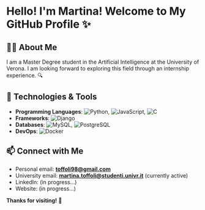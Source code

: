 # Hello! I'm Martina! Welcome to My GitHub Profile :sparkles:

## :woman_technologist: About Me

I am a Master Degree student in the Artificial Intelligence at the University of Verona. 
I am looking forward to exploring this field through an internship experience. :mag:

## 🔧 Technologies & Tools

- **Programming Languages**: ![Python](https://img.shields.io/badge/-Python-3776AB?style=flat&logo=python&logoColor=white), ![JavaScript](https://img.shields.io/badge/-JavaScript-F7DF1E?style=flat&logo=javascript&logoColor=black), ![C](https://img.shields.io/badge/-C-00599C?style=flat&logo=c&logoColor=white)
- **Frameworks**: ![Django](https://img.shields.io/badge/-Django-092E20?style=flat&logo=django&logoColor=white)
- **Databases**: ![MySQL](https://img.shields.io/badge/-MySQL-4479A1?style=flat&logo=mysql&logoColor=white), ![PostgreSQL](https://img.shields.io/badge/-PostgreSQL-336791?style=flat&logo=postgresql&logoColor=white)
- **DevOps**: ![Docker](https://img.shields.io/badge/-Docker-2496ED?style=flat&logo=docker&logoColor=white)

## 📫 Connect with Me

- Personal email: **toffoli98@gmail.com**
- University email: **martina.toffoli@studenti.univr.it** (currently active)
- LinkedIn: (in progress...)
- Website: (in progress...)

**Thanks for visiting!** 👋
